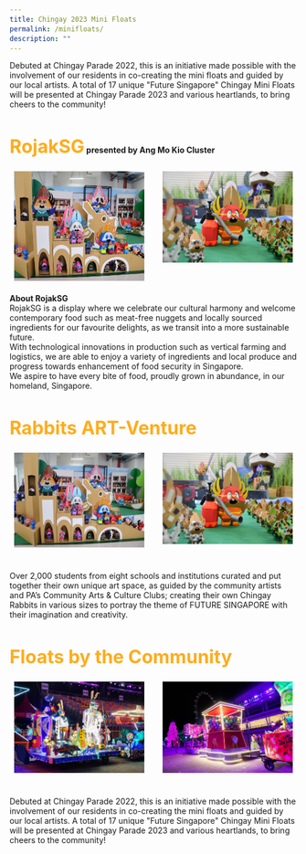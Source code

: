 ```yaml
---
title: Chingay 2023 Mini Floats
permalink: /minifloats/
description: ""
---
```

<p>
Debuted at Chingay Parade 2022, this is an initiative made possible with the involvement of our residents in co-creating the mini floats and guided by our local artists. A total of 17 unique "Future Singapore" Chingay Mini Floats will be presented at Chingay Parade 2023 and various heartlands, to bring cheers to the community!</p>


<div style="padding-top:2rem">
<span style="font-weight: bold;"><span style="color: #FFAC1C;font-size:2rem">RojakSG</span> presented by Ang Mo Kio Cluster</span> 

<div style="display: grid; grid-template-columns: repeat(auto-fit, minmax(228px, 1fr)); gap:1rem; padding:0px">
	
<div style="display: block; overflow:hidden; text-decoration: none;  max-width: 20rem;">
<div style= "font-size: 1rem; font-weight: ; padding:.5rem;"></div><div style="min-height:10rem; max-height:12rem; overflow:hidden; padding:.5rem;"><img style="min-height:12rem; object-fit: cover; position:relative; top:rem;" src="/images/whats-on/IMG_2842.jpg"></div></div>

<div style="display: block; overflow:hidden; text-decoration: none;  max-width: 20rem;">
<div style= "font-size: 1rem; font-weight: ; padding:.5rem;"></div><div style="min-height:10rem; max-height:12rem; overflow:hidden; padding:.5rem;"><img style="min-height:10rem; object-fit: cover; position:relative; top:rem;" src="/images/whats-on/IMG_275.jpg"></div></div>

</div>
</div>

<p><span style="font-weight: bold;">About RojakSG</span><br>RojakSG is a display where we celebrate our cultural harmony and welcome contemporary food such as meat-free nuggets and locally sourced ingredients for our favourite delights, as we transit into a more sustainable future.<br>
With technological innovations in production such as vertical farming and logistics, we are able to enjoy a variety of ingredients and local produce and progress towards enhancement of food security in Singapore. <br>
We aspire to have every bite of food, proudly grown in abundance, in our homeland, Singapore. 
</p>



<div style="padding-top:2rem">
<span style="color: #FFAC1C; font-weight: bold;; font-size:2rem">Rabbits ART-Venture</span>

<div style="display: grid; grid-template-columns: repeat(auto-fit, minmax(228px, 1fr)); gap:1rem; padding:0px">
	
<div style="display: block; overflow:hidden; text-decoration: none;  max-width: 20rem;">
<div style= "font-size: 1rem; font-weight: ; padding:.5rem;"></div><div style="min-height:10rem; max-height:12rem; overflow:hidden; padding:.5rem;"><img style="min-height:10rem; object-fit: cover; position:relative; top:rem;" src="/images/whats-on/IMG_2842.jpg"></div></div>

<div style="display: block; overflow:hidden; text-decoration: none;  max-width: 20rem;">
<div style= "font-size: 1rem; font-weight: ; padding:.5rem;"></div><div style="min-height:10rem; max-height:12rem; overflow:hidden; padding:.5rem;"><img style="min-height:10rem; object-fit: cover; position:relative; top:rem;" src="/images/whats-on/IMG_275.jpg"></div></div>

<div style="display: block; overflow:hidden; text-decoration: none;  max-width: 20rem;"></div>
</div>

<p>
Over 2,000 students from eight schools and institutions curated and put together their own unique art space, as guided by the community artists and PA’s Community Arts & Culture Clubs; creating their own Chingay Rabbits in various sizes to portray the theme of FUTURE SINGAPORE with their imagination and creativity.</p>
</div>

<div style="padding-top:2rem">
<span style="color: #FFAC1C; font-weight: bold;; font-size:2rem">Floats by the Community</span>


<div style="display: grid; grid-template-columns: repeat(auto-fit, minmax(228px, 1fr)); gap:1rem; padding:0px">
	
<div style="display: block; overflow:hidden; text-decoration: none;  max-width: 20rem;">
<div style= "font-size: 1rem; font-weight: ; padding:.5rem;"></div><div style="min-height:10rem; max-height:12rem; overflow:hidden; padding:.5rem;"><img style="min-height:10rem; object-fit: cover; position:relative; top:;" src="/images/whats-on/DSC04142-2.jpg"></div></div>

<div style="display: block; overflow:hidden; text-decoration: none;  max-width: 20rem;">
<div style= "font-size: 1rem; font-weight: ; padding:.5rem;"></div><div style="min-height:10rem; max-height:12rem; overflow:hidden; padding:.5rem;"><img style="min-height:10rem; object-fit: cover; position:relative; top:;" src="/images/whats-on/DSC6171.jpg"></div></div>

<div style="display: block; overflow:hidden; text-decoration: none;  max-width: 20rem;"></div>
</div>
	
<p>Debuted at Chingay Parade 2022, this is an initiative made possible with the involvement of our residents in co-creating the mini floats and guided by our local artists. A total of 17 unique "Future Singapore" Chingay Mini Floats will be presented at Chingay Parade 2023 and various heartlands, to bring cheers to the community!</p>

	
</div>